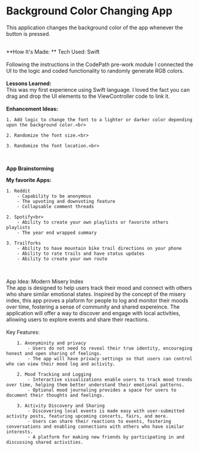 # Background Color Changing App
This application changes the background color of the app whenever the button is pressed.
<br>
<br>

**How It's Made: **
Tech Used: Swift<br>
<br>
Following the instructions in the CodePath pre-work module I connected the UI to the logic and coded functionality to randomly generate RGB colors. 
<br>
<br>
**Lessons Learned:**<br>
This was my first experience using Swift language. I loved the fact you can drag and drop the UI elements to the ViewController code to link it.
<br>
<br>
**Enhancement Ideas:**<br>

    1. Add logic to change the font to a lighter or darker color depending upon the background color.<br>
    
    2. Randomize the font size.<br>
    
    3. Randomize the font location.<br>
<br>

**App Brainstorming**<br>

**My favorite Apps:**<br>

    1. Reddit
        - Capability to be anonymous
        - The upvoting and downvoting feature
        - Collapsable comment threads
        
    2. Spotify<br>
        - Ability to create your own playlists or favorite others playlists
        - The year end wrapped summary
        
    3. Trailforks
        - Ability to have mountain bike trail directions on your phone
        - Ability to rate trails and have status updates
        - Ability to create your own route
<br>

App Idea: Modern Misery Index<br>
    The app is designed to help users track their mood and connect with others who share similar emotional states. Inspired by the concept of the misery index, this app proves a plaform for people to log and monitor their moods over time, fostering a sense of community and shared expereince. The application will offer a way to discover and engage with local activities, allowing users to explore events and share their reactions. <br>
        <br>
    Key Features:<br>
        
        1. Anonyminity and privacy
            - Users do not need to reveal their true identity, encouraging honest and open sharing of feelings.
            - The app will have privacy settings so that users can control who can view their mood log and activity.
                
        2. Mood Tracking and Logging
            - Interactive visualizations enable users to track mood trends over time, helping them better understand their emotional patterns.
            - Optional mood journaling provides a space for users to document their thoughts and feelings. 
                
        3. Activity Discovery and Sharing
            - Discovering local events is made easy with user-submitted activity posts, featuring upcoming concerts, fairs, and more.
            - Users can share their reactions to events, fostering conversations and enabling connections with others who have similar interests.
            - A platform for making new friends by participating in and discussing shared activities.
            

